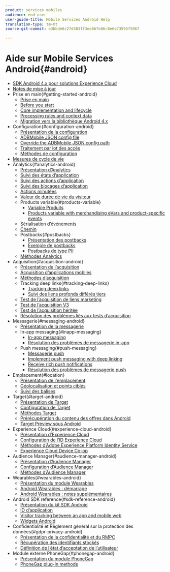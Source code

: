 ```yaml
---
product: services mobiles
audience: end-user
user-guide-title: Mobile Services Android Help
translation-type: tm+mt
source-git-commit: e3bbde6c27d583ff3ee8b7e86c8e6e73595f5067

---
```



# Aide sur Mobile Services Android{#android}

+ [SDK Android 4.x pour solutions Experience Cloud](overview.md)
+ [Notes de mise à jour](rel-notes.md)
+ Prise en main{#getting-started-android}
   + [Prise en main](getting-started/getting-started.md)
   + [Before you start](getting-started/requirements.md)
   + [Core implementation and lifecycle](getting-started/dev-qs.md)
   + [Processing rules and context data](getting-started/proc-rules.md)
   + [Migration vers la bibliothèque Android 4.x](getting-started/migration-v3.md)
+ Configuration{#configuration-android}
   + [Présentation de la configuration](configuration/configuration.md)
   + [ADBMobile JSON config file](configuration/json-config/json-config.md)
   + [Override the ADBMobile JSON config path](configuration/json-config/json-config-remote.md)
   + [Traitement par lot des accès](configuration/hit-batching.md)
   + [Méthodes de configuration](configuration/methods.md)
+ [Mesures de cycle de vie](metrics.md)
+ Analytics{#analytics-android}
   + [Présentation d’Analytics](analytics-main/analytics-main.md)
   + [Suivi des états d’application](analytics-main/states.md)
   + [Suivi des actions d’application](analytics-main/actions.md)
   + [Suivi des blocages d’application](analytics-main/crashes.md)
   + [Actions minutées](analytics-main/timed-actions.md)
   + [Valeur de durée de vie du visiteur](analytics-main/lifetime-value.md)
   + Products variable{#products-variable}
      + [Variable Produits](analytics-main/products/products.md)
      + [Products variable with merchandising eVars and product-specific events](analytics-main/products/products-variable-evars-events.md)
   + [Sérialisation d’événements](analytics-main/event-serialization.md)
   + [Chemin ](analytics-main/video-qs.md)
   + Postbacks{#postbacks}
      + [Présentation des postbacks](analytics-main/postbacks/postbacks.md)
      + [Exemple de postbacks](analytics-main/postbacks/postback-example.md)
      + [Postbacks de type PII](analytics-main/postbacks/c-pii-postbacks.md)
   + [Méthodes Analytics](analytics-main/analytics-methods.md)
+ Acquisition{#acquisition-android}
   + [Présentation de l’acquisition](acquisition-main/acquisition-main-android.md)
   + [Acquisition d’applications mobiles](acquisition-main/acquisition.md)
   + [Méthodes d’acquisition](acquisition-main/acquisition-methods.md)
   + Tracking deep links{#tracking-deep-links}
      + [Tracking deep links](acquisition-main/tracking-deep-links/tracking-deep-links.md)
      + [Suivi des liens profonds différés tiers](acquisition-main/tracking-deep-links/c-tracking-3rd-party-deferred-deep-links.md)
   + [Test de l’acquisition de liens marketing](acquisition-main/t-testing-marketing-link-acquisition.md)
   + [Test de l’acquisition V3](acquisition-main/t-testing-version-3-acquisition.md)
   + [Test de l’acquisition héritée](acquisition-main/t-testing-acquisition.md)
   + [Résolution des problèmes liés aux tests d’acquisition](acquisition-main/troubleshoot-acquisition-testing.md)
+ Messagerie{#messaging-android}
   + [Présentation de la messagerie](messaging-main/messaging-main-android.md)
   + In-app messaging{#inapp-messaging}
      + [In-app messaging](messaging-main/messaging/messaging.md)
      + [Résolution des problèmes de messagerie in-app](messaging-main/messaging/in-apps-ts.md)
   + Push messaging{#push-messaging}
      + [Messagerie push](messaging-main/push-messaging/push-messaging.md)
      + [Implement push messaging with deep linking](messaging-main/push-messaging/t-mob-impl-push-deeplinking-android-4x.md)
      + [Receive rich push notifications](messaging-main/push-messaging/c-set-up-rich-push-notif-android.md)
      + [Résolution des problèmes de messagerie push](messaging-main/push-messaging/c-troubleshooting-push-messaging.md)
+ Emplacement{#location}
   + [Présentation de l'emplacement](location/location.md)
   + [Géolocalisation et points ciblés](location/geo-poi.md)
   + [Suivi des balises](location/beacon.md)
+ Target{#target-android}
   + [Présentation de Target](target-main/target-main.md)
   + [Configuration de Target](target-main/target.md)
   + [Méthodes Target](target-main/c-target-methods.md)
   + [Prérécupération du contenu des offres dans Android](target-main/c-mob-target-prefetch-android.md)
   + [Target Preview sous Android](target-main/c-mob-target-preview-android.md)
+ Experience Cloud{#experience-cloud-android}
   + [Présentation d’Experience Cloud](c-marketing-cloud/c-marketing-cloud.md)
   + [Configuration de l’ID Experience Cloud](c-marketing-cloud/mcvid.md)
   + [Méthodes d’Adobe Experience Platform Identity Service](c-marketing-cloud/mc-methods.md)
   + [Experience Cloud Device Co-op](c-marketing-cloud/t-mob-mc-device-coop-android-.md)
+ Audience Manager{#audience-manager-android}
   + [Présentation d’Audience Manager](audience-manager/audience-manager.md)
   + [Configuration d’Audience Manager](audience-manager/audiencemgmt.md)
   + [Méthodes d’Audience Manager](audience-manager/c-audience-manager-methods.md)
+ Wearables{#wearables-android}
   + [Présentation du module Wearables](wearables/wearables.md)
   + [Android Wearables : démarrage](wearables/android-wearable.md)
   + [Android Wearables : notes supplémentaires](wearables/c-android-wearables--additional-notes.md)
+ Android SDK reference{#sdk-reference-android}
   + [Présentation du kit SDK Android](/help/android/reference/reference.md)
   + [ID d’application](/help/android/reference/app-ids.md)
   + [Visitor tracking between an app and mobile web](/help/android/reference/hybrid-app.md)
   + [Widgets Android](/help/android/reference/widgets.md)
+ Confidentialité et Règlement général sur la protection des données{#gdpr-privacy-android}
   + [Présentation de la confidentialité et du RMPC](c-mob-privacy-gdpr-android/c-mob-privacy-gdpr-android.md)
   + [Récupération des identifiants stockés](c-mob-privacy-gdpr-android/c-mob-gdpr-ret-stored-ids-android.md)
   + [Définition de l’état d’acceptation de l’utilisateur](c-mob-privacy-gdpr-android/privacy.md)
+ Module externe PhoneGap{#phonegap-android}
   + [Présentation du module PhoneGap](phonegap/phonegap.md)
   + [PhoneGap plug-in methods](phonegap/phonegap-methods.md)
